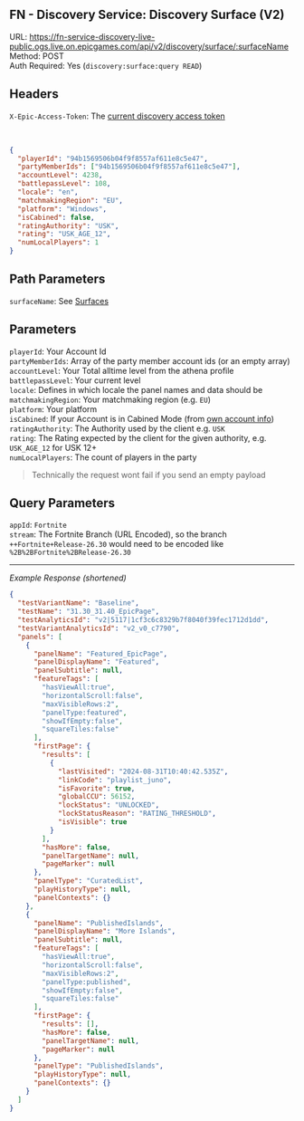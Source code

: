 ## FN - Discovery Service: Discovery Surface (V2)

URL: https://fn-service-discovery-live-public.ogs.live.on.epicgames.com/api/v2/discovery/surface/:surfaceName \
Method: POST \
Auth Required: Yes (`discovery:surface:query READ`)

## Headers

`X-Epic-Access-Token`: The [current discovery access token](/EpicGames/FN-Service/Game/Creative/DiscoveryAccessToken.md)

<br/>

```json
{
  "playerId": "94b1569506b04f9f8557af611e8c5e47",
  "partyMemberIds": ["94b1569506b04f9f8557af611e8c5e47"],
  "accountLevel": 4238,
  "battlepassLevel": 108,
  "locale": "en",
  "matchmakingRegion": "EU",
  "platform": "Windows",
  "isCabined": false,
  "ratingAuthority": "USK",
  "rating": "USK_AGE_12",
  "numLocalPlayers": 1
}
```

## Path Parameters

`surfaceName`: See [Surfaces](../README.md#surfaces)

## Parameters

`playerId`: Your Account Id <br/>
`partyMemberIds`: Array of the party member account ids (or an empty array) <br/>
`accountLevel`: Your Total alltime level from the athena profile <br/>
`battlepassLevel`: Your current level <br/>
`locale`: Defines in which locale the panel names and data should be <br/>
`matchmakingRegion`: Your matchmaking region (e.g. `EU`) <br/>
`platform`: Your platform <br/>
`isCabined`: If your Account is in Cabined Mode (from [own account info](../../../AccountService/Account/Lookup/AccountId.md)) <br/>
`ratingAuthority`: The Authority used by the client e.g. `USK` <br/>
`rating`: The Rating expected by the client for the given authority, e.g. `USK_AGE_12` for USK 12+ <br/>
`numLocalPlayers`: The count of players in the party

> Technically the request wont fail if you send an empty payload

## Query Parameters

`appId`: `Fortnite` <br/>
`stream`: The Fortnite Branch (URL Encoded), so the branch `++Fortnite+Release-26.30` would need to be encoded like `%2B%2BFortnite%2BRelease-26.30`

---

_Example Response (shortened)_

```json
{
  "testVariantName": "Baseline",
  "testName": "31.30_31.40_EpicPage",
  "testAnalyticsId": "v2|5117|1cf3c6c8329b7f8040f39fec1712d1dd",
  "testVariantAnalyticsId": "v2_v0_c7790",
  "panels": [
    {
      "panelName": "Featured_EpicPage",
      "panelDisplayName": "Featured",
      "panelSubtitle": null,
      "featureTags": [
        "hasViewAll:true",
        "horizontalScroll:false",
        "maxVisibleRows:2",
        "panelType:featured",
        "showIfEmpty:false",
        "squareTiles:false"
      ],
      "firstPage": {
        "results": [
          {
            "lastVisited": "2024-08-31T10:40:42.535Z",
            "linkCode": "playlist_juno",
            "isFavorite": true,
            "globalCCU": 56152,
            "lockStatus": "UNLOCKED",
            "lockStatusReason": "RATING_THRESHOLD",
            "isVisible": true
          }
        ],
        "hasMore": false,
        "panelTargetName": null,
        "pageMarker": null
      },
      "panelType": "CuratedList",
      "playHistoryType": null,
      "panelContexts": {}
    },
    {
      "panelName": "PublishedIslands",
      "panelDisplayName": "More Islands",
      "panelSubtitle": null,
      "featureTags": [
        "hasViewAll:true",
        "horizontalScroll:false",
        "maxVisibleRows:2",
        "panelType:published",
        "showIfEmpty:false",
        "squareTiles:false"
      ],
      "firstPage": {
        "results": [],
        "hasMore": false,
        "panelTargetName": null,
        "pageMarker": null
      },
      "panelType": "PublishedIslands",
      "playHistoryType": null,
      "panelContexts": {}
    }
  ]
}
```
